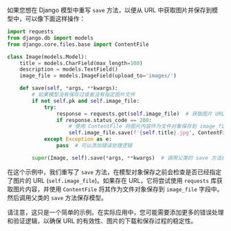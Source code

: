 如果您想在 Django 模型中重写 `save` 方法，以便从 URL 中获取图片并保存到模型中，可以像下面这样操作： 

```python
import requests
from django.db import models
from django.core.files.base import ContentFile

class Image(models.Model):
    title = models.CharField(max_length=100)
    description = models.TextField()
    image_file = models.ImageField(upload_to='images/')

    def save(self, *args, **kwargs):
        # 如果模型没有保存过或者没有指定图片文件
        if not self.pk and self.image_file:
            try:
                response = requests.get(self.image_file)  # 获取图片 URL 中的内容
                if response.status_code == 200:
                    # 使用 ContentFile 将图片内容作为文件对象保存到 image_file 字段中
                    self.image_file.save(f'{self.title}.jpg', ContentFile(response.content), save=False)
            except Exception as e:
                pass  # 可以添加错误处理逻辑

        super(Image, self).save(*args, **kwargs)  # 调用父类的 save 方法保存模型

```

在这个示例中，我们重写了 `save` 方法，在模型对象保存之前会检查是否已经指定了图片的 URL (`self.image_file`)。如果存在 URL，它将尝试使用 `requests` 库获取图片内容，并使用 `ContentFile` 将其作为文件对象保存到 `image_file` 字段中。然后调用父类的 `save` 方法保存模型。

请注意，这只是一个简单的示例。在实际应用中，您可能需要添加更多的错误处理和验证逻辑，以确保 URL 的有效性、图片的下载和保存过程的稳定性。